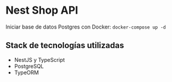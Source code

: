 # Nest Shop API

Iniciar base de datos Postgres con Docker: `docker-compose up -d`

## Stack de tecnologías utilizadas

- NestJS y TypeScript
- PostgreSQL
- TypeORM
